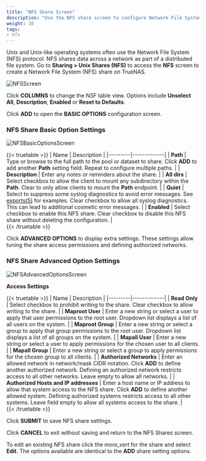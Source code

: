 ```yaml
---
title: "NFS Share Screen"
description: "Use the NFS share screen to configure Network File System (NFS) shares on your TrueNAS."
weight: 30
tags:
- nfs
---
```


Unix and Unix-like operating systems often use the Network File System (NFS) protocol. NFS shares data across a network as part of a distributed file system. Go to **Sharing > Unix Shares (NFS)** to access the **NFS** screen to create a Network File System (NFS) share on TrueNAS.

![NFSScreen](/images/CORE/Sharing/NFSScreen.png "Sharing NFS Screen")

Click **COLUMNS** to change the NSF table view. Options include **Unselect All**, **Description**, **Enabled** or **Reset to Defaults**.

Click **ADD** to open the **BASIC OPTIONS** configuration screen.

### NFS Share Basic Option Settings

![NFSBasicOptionsScreen](/images/CORE/Sharing/NFSBasicOptionsScreen.png "Services NFS Basic Options")

{{< truetable >}}
| Name | Description |
|---------|-------------|
| **Path** | Type or browse to the full path to the pool or dataset to share. Click **ADD** to add another **Path** setting field. Repeat to configure multiple paths. |
| **Description** | Enter any notes or reminders about the share. |
| **All dirs** | Select checkbox to allow the client to mount any subdirectory within the **Path**. Clear to only allow clients to mount the **Path** endpoint. |
| **Quiet** | Select to suppress some syslog diagnostics to avoid error messages. See [exports(5)](https://www.freebsd.org/cgi/man.cgi?query=exports) for examples. Clear checkbox to allow all syslog diagnostics. This can lead to additional cosmetic error messages. |
| **Enabled** | Select checkbox to enable this NFS share. Clear checkbox to disable this NFS share without deleting the configuration. |  
{{< /truetable >}}

Click **ADVANCED OPTIONS** to display extra settings. These settings allow tuning the share access permissions and defining authorized networks.

### NFS Share Advanced Option Settings

![NFSAdvancedOptionsScreen](/images/CORE/Sharing/NFSAdvancedOptionsScreen.png "Services NFS Advanced Options")

**Access Settings**

{{< truetable >}}
| Name | Description |
|---------|-------------|
| **Read Only** | Select checkbox to prohibit writing to the share. Clear checkbox to allow writing to the share. |
| **Maproot User** | Enter a new string or select a user to apply that user permissions to the root user. Dropdown list displays a list of all users on the system. |
| **Maproot Group** | Enter a new string or select a group to apply that group permissions to the root user. Dropdown list displays a list of all groups on the system. |
| **Mapall User** | Enter a new string or select a user to apply permissions for the chosen user to all clients. |
| **Mapall Group** | Enter a new string or select a group to apply permissions for the chosen group to all clients. |
| **Authorized Networks** | Enter an allowed network in network/mask CIDR notation. Click **ADD** to define another authorized network. Defining an authorized network restricts access to all other networks. Leave empty to allow all networks. |
| **Authorized Hosts and IP addresses** | Enter a host name or IP address to allow that system access to the NFS share. Click **ADD** to define another allowed system. Defining authorized systems restricts access to all other systems. Leave field empty to allow all systems access to the share. |  
{{< /truetable >}}

Click **SUBMIT** to save NFS share settings.

Click **CANCEL** to exit without saving and return to the NFS Shares screen.

To edit an existing NFS share click the <i class="material-icons" aria-hidden="true" title="Options">more_vert</i> for the share and select **Edit**.
The options available are identical to the **ADD** share setting options.
